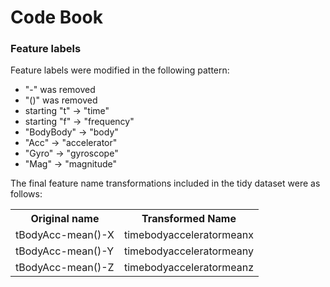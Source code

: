 Code Book
======================

### Feature labels

Feature labels were modified in the following pattern: 

* "-" was removed
* "()" was removed
* starting "t" -> "time"
* starting "f" -> "frequency"
* "BodyBody" -> "body"
* "Acc" -> "accelerator"
* "Gyro" -> "gyroscope"
* "Mag" -> "magnitude"

The final feature name transformations included in the tidy dataset were as follows:

<table>
    <tr>
        <th>Original name</th>
        <th>Transformed Name</th>
    </tr>
    <tr>
        <td>tBodyAcc-mean()-X</td>
        <td>timebodyacceleratormeanx</td>
    </tr>
    <tr>
        <td>tBodyAcc-mean()-Y</td>
        <td>timebodyacceleratormeany</td>
    </tr>
    <tr>
        <td>tBodyAcc-mean()-Z</td>
        <td>timebodyacceleratormeanz</td>
    </tr>
</table>
